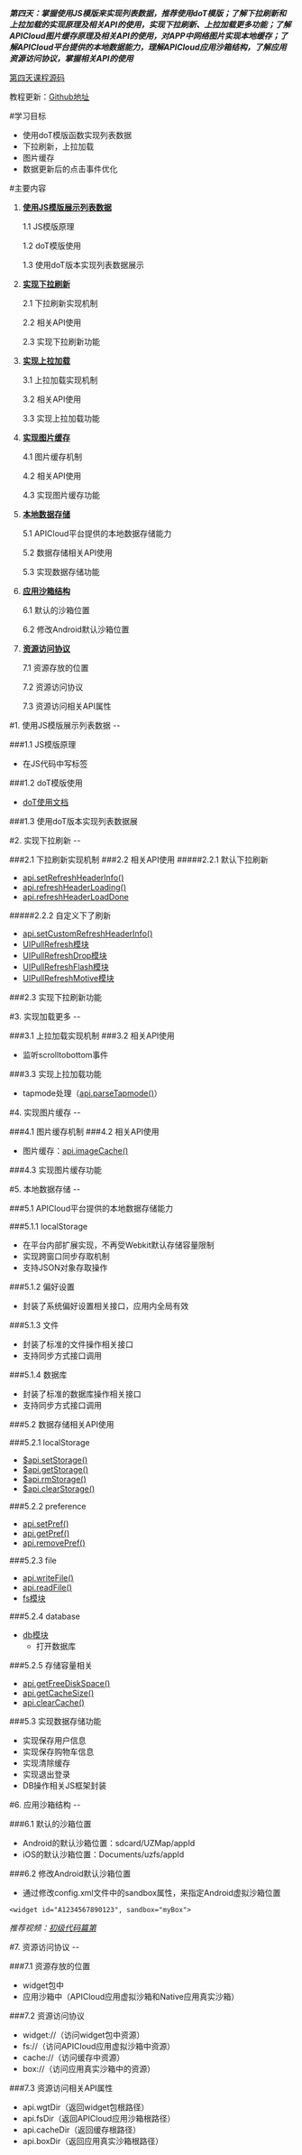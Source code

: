 ***第四天：掌握使用JS模版来实现列表数据，推荐使用doT模版；了解下拉刷新和上拉加载的实现原理及相关API的使用，实现下拉刷新、上拉加载更多功能；了解APICloud图片缓存原理及相关API的使用，对APP中网络图片实现本地缓存；了解APICloud平台提供的本地数据能力，理解APICloud应用沙箱结构，了解应用资源访问协议，掌握相关API的使用***

[第四天课程源码](http://7xy8na.com1.z0.glb.clouddn.com/apicloud/dcf300598ee3df5f3076faa74f384e22.zip)

教程更新：[Github地址](https://github.com/apicloudcom/APICloud-7Days-Online-Training-Tutorials/blob/master/Day4.md)

#学习目标
- 使用doT模版函数实现列表数据
- 下拉刷新，上拉加载
- 图片缓存
- 数据更新后的点击事件优化

#主要内容

1. **[使用JS模版展示列表数据](#P1)**

	1.1 JS模版原理
	
	1.2 doT模版使用
	
	1.3 使用doT版本实现列表数据展示

2. **[实现下拉刷新](#P2)**

	2.1 下拉刷新实现机制
	
	2.2 相关API使用
	
	2.3 实现下拉刷新功能

3. **[实现上拉加载](#P3)**

	3.1 上拉加载实现机制
	
	3.2 相关API使用
	
	3.3 实现上拉加载功能
	
4. **[实现图片缓存](#P4)**

	4.1 图片缓存机制
	
	4.2 相关API使用
	
	4.3 实现图片缓存功能
	
5. **[本地数据存储](#P5)**

	5.1 APICloud平台提供的本地数据存储能力
	
	5.2 数据存储相关API使用
	
	5.3 实现数据存储功能

6. **[应用沙箱结构](#P6)**
	
	6.1 默认的沙箱位置
	
	6.2 修改Android默认沙箱位置

7. **[资源访问协议](#P7)**

	7.1 资源存放的位置
	
	7.2 资源访问协议
	
	7.3 资源访问相关API属性
	
<div id="P1"></div>
#1. 使用JS模版展示列表数据
--

###1.1 JS模版原理
- 在JS代码中写标签

###1.2 doT模版使用
- [doT使用文档](https://github.com/apicloudcom/apicloud-js-module)

###1.3 使用doT版本实现列表数据展

<div id="P2"></div>
#2. 实现下拉刷新
--

###2.1 下拉刷新实现机制
###2.2 相关API使用
#####2.2.1 默认下拉刷新
- [api.setRefreshHeaderInfo()](http://docs.apicloud.com/Client-API/api#46)
- [api.refreshHeaderLoading()](http://docs.apicloud.com/Client-API/api#87)
- [api.refreshHeaderLoadDone](http://docs.apicloud.com/Client-API/api#37)

#####2.2.2 自定义下了刷新
- [api.setCustomRefreshHeaderInfo()](http://docs.apicloud.com/Client-API/api#94)
- [UIPullRefresh模块](http://docs.apicloud.com/Client-API/UI-Layout/UIPullRefresh)
- [UIPullRefreshDrop模块](http://docs.apicloud.com/Client-API/UI-Layout/UIPullRefreshDrop)
- [UIPullRefreshFlash模块](http://docs.apicloud.com/Client-API/UI-Layout/UIPullRefreshFlash)
- [UIPullRefreshMotive模块](http://docs.apicloud.com/Client-API/UI-Layout/UIPullRefreshMotive)

###2.3 实现下拉刷新功能

<div id="P3"></div>
#3. 实现加载更多
--

###3.1 上拉加载实现机制
###3.2 相关API使用
- 监听scrolltobottom事件

###3.3 实现上拉加载功能
- tapmode处理（[api.parseTapmode()]()）

<div id="P4"></div>
#4. 实现图片缓存
--

###4.1 图片缓存机制
###4.2 相关API使用
- 图片缓存：[api.imageCache()](http://docs.apicloud.com/Client-API/api#78)

###4.3 实现图片缓存功能

<div id="P5"></div>
#5. 本地数据存储
--

###5.1 APICloud平台提供的本地数据存储能力

###5.1.1 localStorage

- 在平台内部扩展实现，不再受Webkit默认存储容量限制
- 实现跨窗口同步存取机制
- 支持JSON对象存取操作

###5.1.2 偏好设置

- 封装了系统偏好设置相关接口，应用内全局有效

###5.1.3 文件

- 封装了标准的文件操作相关接口
- 支持同步方式接口调用

###5.1.4 数据库

- 封装了标准的数据库操作相关接口
- 支持同步方式接口调用

###5.2 数据存储相关API使用

###5.2.1 localStorage
- [$api.setStorage()](http://docs.apicloud.com/Front-end-Framework/framework-dev-guide#37)
- [$api.getStorage()](http://docs.apicloud.com/Front-end-Framework/framework-dev-guide#38)
- [$api.rmStorage()](http://docs.apicloud.com/Front-end-Framework/framework-dev-guide#39)
- [$api.clearStorage()](http://docs.apicloud.com/Front-end-Framework/framework-dev-guide#40)

###5.2.2 preference
- [api.setPref()](http://docs.apicloud.com/Client-API/api#45)
- [api.getPref()](http://docs.apicloud.com/Client-API/api#21)
- [api.removePref()](http://docs.apicloud.com/Client-API/api#39)

###5.2.3 file
- [api.writeFile()](http://docs.apicloud.com/Client-API/api#61)
- [api.readFile()](http://docs.apicloud.com/Client-API/api#36)
- [fs模块](http://docs.apicloud.com/Client-API/Func-Ext/fs)

###5.2.4 database
- [db模块](http://docs.apicloud.com/Client-API/Func-Ext/db)
	- 打开数据库

###5.2.5 存储容量相关
- [api.getFreeDiskSpace()](http://docs.apicloud.com/Client-API/api#85)
- [api.getCacheSize()](http://docs.apicloud.com/Client-API/api#84)
- [api.clearCache()](http://docs.apicloud.com/Client-API/api#9)

###5.3 实现数据存储功能
- 实现保存用户信息
- 实现保存购物车信息
- 实现清除缓存
- 实现退出登录
- DB操作相关JS框架封装

<div id="P6"></div>
#6. 应用沙箱结构
--

###6.1 默认的沙箱位置

 - Android的默认沙箱位置：sdcard/UZMap/appId
 - iOS的默认沙箱位置：Documents/uzfs/appId
 

###6.2 修改Android默认沙箱位置
 
 - 通过修改config.xml文件中的sandbox属性，来指定Android虚拟沙箱位置
 ```
 <widget id="A1234567890123", sandbox="myBox">
 ```
 
*推荐视频：[初级代码篇第](http://www.apicloud.com/video_play?list=2&index=12)*


<div id="P7"></div>
#7. 资源访问协议
--

###7.1 资源存放的位置
- widget包中
- 应用沙箱中（APICloud应用虚拟沙箱和Native应用真实沙箱）

###7.2 资源访问协议
- widget://（访问widget包中资源）
- fs://（访问APICloud应用虚拟沙箱中资源）
- cache://（访问缓存中资源）
- box://（访问应用真实沙箱中的资源）

###7.3 资源访问相关API属性
- api.wgtDir（返回widget包根路径）
- api.fsDir（返回APICloud应用沙箱根路径）
- api.cacheDir（返回缓存根路径）
- api.boxDir（返回应用真实沙箱根路径）


